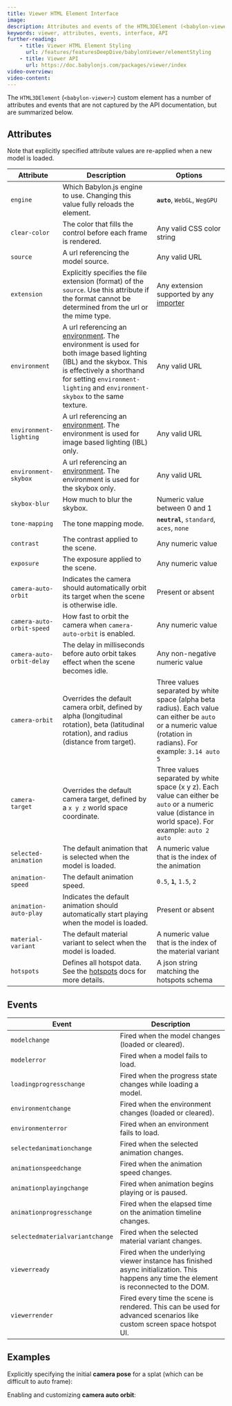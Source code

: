 ```yaml
---
title: Viewer HTML Element Interface
image:
description: Attributes and events of the HTML3DElement (<babylon-viewer>).
keywords: viewer, attributes, events, interface, API
further-reading:
    - title: Viewer HTML Element Styling
      url: /features/featuresDeepDive/babylonViewer/elementStyling
    - title: Viewer API
      url: https://doc.babylonjs.com/packages/viewer/index
video-overview:
video-content:
---
```


The `HTML3DElement` (`<babylon-viewer>`) custom element has a number of attributes and events that are not captured by the API documentation, but are summarized below.

## Attributes

<Alert severity="info">
Note that explicitly specified attribute values are re-applied when a new model is loaded.
</Alert>

| Attribute                 | Description                                                                                                                                                                | Options                                                                                                                                                         |
| ------------------------- | -------------------------------------------------------------------------------------------------------------------------------------------------------------------------- | --------------------------------------------------------------------------------------------------------------------------------------------------------------- |
| `engine`                  | Which Babylon.js engine to use. Changing this value fully reloads the element.                                                                                             | **`auto`**, `WebGL`, `WegGPU`                                                                                                                                   |
| `clear-color`             | The color that fills the control before each frame is rendered.                                                                                                            | Any valid CSS color string                                                                                                                                      |
| `source`                  | A url referencing the model source.                                                                                                                                        | Any valid URL                                                                                                                                                   |
| `extension`               | Explicitly specifies the file extension (format) of the `source`. Use this attribute if the format cannot be determined from the url or the mime type.                     | Any extension supported by any [importer](/features/featuresDeepDive/importers/loadingFileTypes)                                                                |
| `environment`             | A url referencing an [environment](/features/featuresDeepDive/materials/using/HDREnvironment). The environment is used for both image based lighting (IBL) and the skybox. This is effectively a shorthand for setting `environment-lighting` and `environment-skybox` to the same texture. | Any valid URL                                                                                                                                                   |
| `environment-lighting` | A url referencing an [environment](/features/featuresDeepDive/materials/using/HDREnvironment). The environment is used for image based lighting (IBL) only. | Any valid URL |
| `environment-skybox` | A url referencing an [environment](/features/featuresDeepDive/materials/using/HDREnvironment). The environment is used for the skybox only. | Any valid URL |
| `skybox-blur`             | How much to blur the skybox.                                                                                                                                               | Numeric value between 0 and 1                                                                                                                                   |
| `tone-mapping`            | The tone mapping mode.                                                                                                                                                     | **`neutral`**, `standard`, `aces`, `none`                                                                                                                       |
| `contrast`                | The contrast applied to the scene.                                                                                                                                         | Any numeric value                                                                                                                                               |
| `exposure`                | The exposure applied to the scene.                                                                                                                                         | Any numeric value                                                                                                                                               |
| `camera-auto-orbit`       | Indicates the camera should automatically orbit its target when the scene is otherwise idle.                                                                               | Present or absent                                                                                                                                               |
| `camera-auto-orbit-speed` | How fast to orbit the camera when `camera-auto-orbit` is enabled.                                                                                                          | Any numeric value                                                                                                                                               |
| `camera-auto-orbit-delay` | The delay in milliseconds before auto orbit takes effect when the scene becomes idle.                                                                                      | Any non-negative numeric value                                                                                                                                  |
| `camera-orbit`            | Overrides the default camera orbit, defined by alpha (longitudinal rotation), beta (latitudinal rotation), and radius (distance from target).                              | Three values separated by white space (alpha beta radius). Each value can either be `auto` or a numeric value (rotation in radians). For example: `3.14 auto 5` |
| `camera-target`           | Overrides the default camera target, defined by a `x y z` world space coordinate.                                                                                          | Three values separated by white space (x y z). Each value can either be `auto` or a numeric value (distance in world space). For example: `auto 2 auto`         |
| `selected-animation`      | The default animation that is selected when the model is loaded.                                                                                                           | A numeric value that is the index of the animation                                                                                                              |
| `animation-speed`         | The default animation speed.                                                                                                                                               | `0.5`, **`1`**, `1.5`, `2`                                                                                                                                      |
| `animation-auto-play`     | Indicates the default animation should automatically start playing when the model is loaded.                                                                               | Present or absent                                                                                                                                               |
| `material-variant`        | The default material variant to select when the model is loaded.                                                                                                           | A numeric value that is the index of the material variant                                                                                                       |
| `hotspots`                | Defines all hotspot data. See the [hotspots](/features/featuresDeepDive/babylonViewer/hotspots) docs for more details.                                                     | A json string matching the hotspots schema                                                                                                                      |

## Events

| Event                           | Description                                                                                                                               |
| ------------------------------- | ----------------------------------------------------------------------------------------------------------------------------------------- |
| `modelchange`                   | Fired when the model changes (loaded or cleared).                                                                                         |
| `modelerror`                    | Fired when a model fails to load.                                                                                                         |
| `loadingprogresschange`         | Fired when the progress state changes while loading a model.                                                                              |
| `environmentchange`             | Fired when the environment changes (loaded or cleared).                                                                                   |
| `environmenterror`              | Fired when an environment fails to load.                                                                                                  |
| `selectedanimationchange`       | Fired when the selected animation changes.                                                                                                |
| `animationspeedchange`          | Fired when the animation speed changes.                                                                                                   |
| `animationplayingchange`        | Fired when animation begins playing or is paused.                                                                                         |
| `animationprogresschange`       | Fired when the elapsed time on the animation timeline changes.                                                                            |
| `selectedmaterialvariantchange` | Fired when the selected material variant changes.                                                                                         |
| `viewerready`                   | Fired when the underlying viewer instance has finished async initialization. This happens any time the element is reconnected to the DOM. |
| `viewerrender`                  | Fired every time the scene is rendered. This can be used for advanced scenarios like custom screen space hotspot UI.                      |

## Examples

Explicitly specifying the initial **camera pose** for a splat (which can be difficult to auto frame):

<CodePen pen="dPbGqaY" tab="html,result" title="Babylon Viewer Camera Pose" />

Enabling and customizing **camera auto orbit**:

<CodePen pen="QwLNyxq" tab="html,result" title="Babylon Viewer Camera Auto Orbit" />
